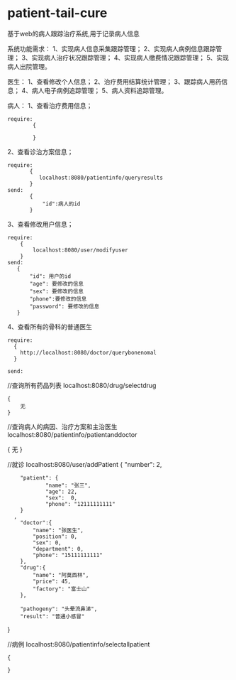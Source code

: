 # patient-tail-cure
基于web的病人跟踪治疗系统,用于记录病人信息




系统功能需求：
1、实现病人信息采集跟踪管理；
2、实现病人病例信息跟踪管理；
3、实现病人治疗状况跟踪管理；
4、实现病人缴费情况跟踪管理；
5、实现病人出院管理。


医生：
1、查看修改个人信息；
2、治疗费用结算统计管理；
3、跟踪病人用药信息；
4、病人电子病例追踪管理；
5、病人资料追踪管理。


病人：
1、查看治疗费用信息；

    require:
            {
                
            }

2、查看诊治方案信息；

    require:
           {
              localhost:8080/patientinfo/queryresults
           }
    send:
           {
               "id":病人的id
           }
3、查看修改用户信息；
    
    require:
        {
            localhost:8080/user/modifyuser
        }
    send:
       {
           "id": 用户的id  
           "age": 要修改的信息
           "sex": 要修改的信息
           "phone":要修改的信息
           "password": 要修改的信息
       }
4、查看所有的骨科的普通医生

    require:
      {
        http://localhost:8080/doctor/querybonenomal
      }

    send:





//查询所有药品列表
localhost:8080/drug/selectdrug

    {
        无
    }
  
//查询病人的病因、治疗方案和主治医生    
localhost:8080/patientinfo/patientanddoctor

{
    无
}

//就诊
localhost:8080/user/addPatient
{
     "number": 2,
    
        "patient": {
        		"name": "张三",
        		"age": 22,
        		"sex":	0,
        		"phone": "12111111111"
        }
      ,
        "doctor":{
        	"name": "张医生",
        	"position": 0,
        	"sex": 0,
        	"department": 0,
        	"phone": "15111111111"
        },
        "drug":{
        	"name": "阿莫西林",
        	"price": 45,
        	"factory": "富士山"
        },
    
        "pathogeny": "头晕流鼻涕",
        "result": "普通小感冒"
}

//病例
localhost:8080/patientinfo/selectallpatient

    {
    
    }
